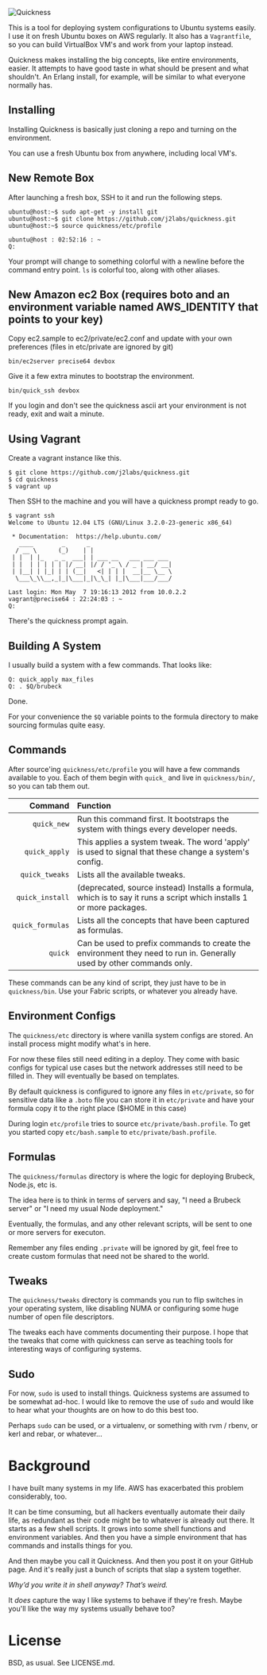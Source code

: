 ![Quickness](https://github.com/j2labs/quickness/raw/master/etc/logo.png)

This is a tool for deploying system configurations to Ubuntu systems easily. I use it on fresh Ubuntu boxes on AWS regularly. It also has a `Vagrantfile`, so you can build VirtualBox VM's and work from your laptop instead.

Quickness makes installing the big concepts, like entire environments, easier. It attempts to have good taste in what should be present and what shouldn't. An Erlang install, for example, will be similar to what everyone normally has.


## Installing

Installing Quickness is basically just cloning a repo and turning on the environment. 

You can use a fresh Ubuntu box from anywhere, including local VM's.

## New Remote Box

After launching a fresh box, SSH to it and run the following steps.

    ubuntu@host:~$ sudo apt-get -y install git
    ubuntu@host:~$ git clone https://github.com/j2labs/quickness.git
    ubuntu@host:~$ source quickness/etc/profile

    ubuntu@host : 02:52:16 : ~
    Q: 

Your prompt will change to something colorful with a newline before the command entry point. `ls` is colorful too, along with other aliases. 


## New Amazon ec2 Box (requires boto and an environment variable named AWS\_IDENTITY that points to your key)

Copy ec2.sample to ec2/private/ec2.conf and update with your own preferences (files in etc/private are ignored by git)

    bin/ec2server precise64 devbox

Give it a few extra minutes to bootstrap the environment.

    bin/quick_ssh devbox

If you login and don't see the quickness ascii art your environment is not ready, exit and wait a minute.


## Using Vagrant

Create a vagrant instance like this.

    $ git clone https://github.com/j2labs/quickness.git
    $ cd quickness
    $ vagrant up

Then SSH to the machine and you will have a quickness prompt ready to go.

    $ vagrant ssh
    Welcome to Ubuntu 12.04 LTS (GNU/Linux 3.2.0-23-generic x86_64)

     * Documentation:  https://help.ubuntu.com/
       ____        _      _
      / __ \      (_)    | |
     | |  | |_   _ _  ___| | ___ __   ___ ___ ___
     | |  | | | | | |/ __| |/ / '_ \ / _ | __/ __|
     | |__| | |_| | | (__|   <| | | |  __|__ \__ \
      \___\_\\__,_|_|\___|_|\_\_| |_|\___|___/___/

    Last login: Mon May  7 19:16:13 2012 from 10.0.2.2
    vagrant@precise64 : 22:24:03 : ~
    Q: 

There's the quickness prompt again.


## Building A System

I usually build a system with a few commands. That looks like:

    Q: quick_apply max_files
    Q: . $Q/brubeck

Done.

For your convenience the `$Q` variable points to the formula directory to make sourcing formulas quite easy.


## Commands

After source'ing `quickness/etc/profile` you will have a few commands available to you. Each of them begin with `quick_` and live in `quickness/bin/`, so you can tab them out.

| **Command**      | **Function**                                                                                                         |
|-----------------:|:---------------------------------------------------------------------------------------------------------------------|
| `quick_new`      | Run this command first. It bootstraps the system with things every developer needs.                                  |
| `quick_apply`    | This applies a system tweak. The word 'apply' is used to signal that these change a system's config.                 |
| `quick_tweaks`   | Lists all the available tweaks.                                                                                      |
| `quick_install`  | (deprecated, source instead) Installs a formula, which is to say it runs a script which installs 1 or more packages. |
| `quick_formulas` | Lists all the concepts that have been captured as formulas.                                                          |
| `quick`          | Can be used to prefix commands to create the environment they need to run in. Generally used by other commands only. |

These commands can be any kind of script, they just have to be in `quickness/bin`.  Use your Fabric scripts, or whatever you already have.


## Environment Configs

The `quickness/etc` directory is where vanilla system configs are stored. An install process might modify what's in here.

For now these files still need editing in a deploy. They come with basic configs for typical use cases but the network addresses still need to be filled in. They will eventually be based on templates.

By default quickness is configured to ignore any files in `etc/private`, so for sensitive data like a `.boto` file you can store it in `etc/private` and have your formula copy it to the right place ($HOME in this case)

During login `etc/profile` tries to source `etc/private/bash.profile`.  To get you started copy `etc/bash.sample` to `etc/private/bash.profile`.


## Formulas

The `quickness/formulas` directory is where the logic for deploying Brubeck, Node.js, etc is.

The idea here is to think in terms of servers and say, "I need a Brubeck server" or "I need my usual Node deployment."

Eventually, the formulas, and any other relevant scripts, will be sent to one or more servers for executon.

Remember any files ending `.private` will be ignored by git, feel free to create custom formulas that need not be shared to the world.

## Tweaks

The `quickness/tweaks` directory is commands you run to flip switches in your operating system, like disabling NUMA or configuring some huge number of open file descriptors.

The tweaks each have comments documenting their purpose. I hope that the tweaks that come with quickness can serve as teaching tools for interesting ways of configuring systems.


## Sudo

For now, `sudo` is used to install things. Quickness systems are assumed to be somewhat ad-hoc. I would like to remove the use of `sudo` and would like to hear what your thoughts are on how to do this best too.

Perhaps `sudo` can be used, or a virtualenv, or something with rvm / rbenv, or kerl and rebar, or whatever...


# Background

I have built many systems in my life. AWS has exacerbated this problem considerably, too.

It can be time consuming, but all hackers eventually automate their daily life, as redundant as their code might be to whatever is already out there. It starts as a few shell scripts. It grows into some shell functions and environment variables. And then you have a simple environment that has commands and installs things for you.

And then maybe you call it Quickness. And then you post it on your GitHub page. And it's really just a bunch of scripts that slap a system together.

*Why’d you write it in shell anyway? That’s weird.*

It *does* capture the way I like systems to behave if they're fresh. Maybe you'll like the way my systems usually behave too?


# License

BSD, as usual. See LICENSE.md.
